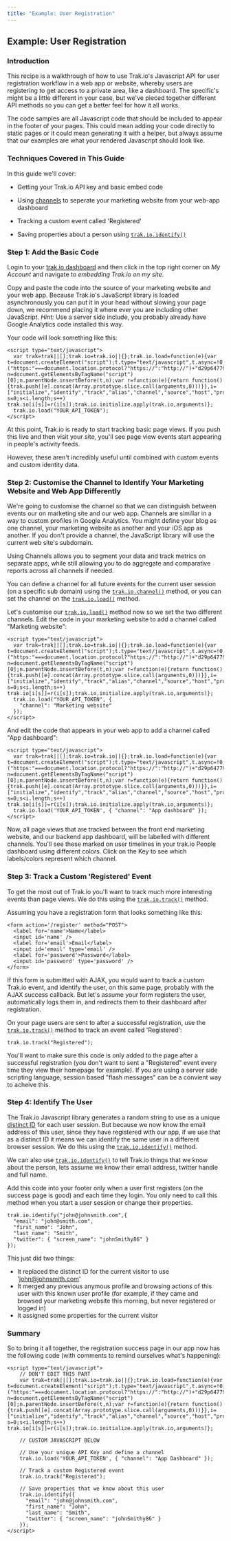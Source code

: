 ```yaml
---
title: "Example: User Registration"
---
```


Example: User Registration
----------------------------------

### Introduction

This recipe is a walkthrough of how to use Trak.io's Javascript API for user registration workflow in a web app or website, whereby users are registering to get access to a private area, like a dashboard. The specific's might be a little different in your case, but we've pieced together different API methods so you can get a better feel for how it all works.

The code samples are all Javascript code that should be included to appear in the footer of your pages. This could mean adding your code directly to static pages or it could mean generating it with a helper, but always assume that our examples are what your rendered Javascript should look like.

### Techniques Covered in This Guide

In this guide we'll cover:

-   Getting your Trak.io API key and basic embed code

-   Using [channels](/channel.html) to seperate your marketing website from your web-app dashboard

-   Tracking a custom event called 'Registered'

-   Saving properties about a person using [`trak.io.identify()`](/identify.html)

### Step 1: Add the Basic Code

Login to your <a href='https://dash.trak.io/sign_in' target='_blank'>trak.io dashboard</a> and then click in the top right corner on *My Account* and navigate to *embedding Trak.io on my site*.

Copy and paste the code into the source of your marketing website and your web app. Because Trak.io's JavaScript library is loaded asynchronously you can put it in your head without slowing your page down, we recommend placing it where ever you are including other JavaScript.  *Hint:* Use a server side include, you probably already have Google Analytics code installed this way.

Your code will look something like this:

    <script type="text/javascript">
      var trak=trak||[];trak.io=trak.io||{};trak.io.load=function(e){var t=document.createElement("script");t.type="text/javascript",t.async=!0,t.src=("https:"===document.location.protocol?"https://":"http://")+"d29p64779x43zo.cloudfront.net/v1/trak.io.min.js";var n=document.getElementsByTagName("script")[0];n.parentNode.insertBefore(t,n);var r=function(e){return function(){trak.push([e].concat(Array.prototype.slice.call(arguments,0)))}},i=["initialize","identify","track","alias","channel","source","host","protocol","page_view"];for(var s=0;s<i.length;s++) trak.io[i[s]]=r(i[s]);trak.io.initialize.apply(trak.io,arguments)};
      trak.io.load("YOUR_API_TOKEN");
    </script>

At this point, Trak.io is ready to start tracking basic page views. If you push this live and then visit your site, you'll see page view events start appearing in people's activity feeds.

However, these aren't incredibly useful until combined with custom events and custom identity data.

### Step 2: Customise the Channel to Identify Your Marketing Website and Web App Differently

We're going to customise the channel so that we can distinguish between events our on marketing site and our web app. Channels are similiar in a way to custom profiles in Google Analytics. You might define your blog as one channel, your marketing website as another and your iOS app as another. If you don't provide a channel, the JavaScript library will use the current web site's subdomain.

Using Channels allows you to segment your data and track metrics on separate apps, while still allowing you to do aggregate and comparative reports across all channels if needed.

You can define a channel for all future events for the current user session (on a specific sub domain) using the [`trak.io.channel()`](/channel.html) method, or you can set the channel on the [`trak.io.load()`](/javascript.html#channel) method.

Let's customise our [`trak.io.load()`](/javascript.html) method now so we set the two different channels. Edit the code in your marketing website to add a channel called "Marketing website":

    <script type="text/javascript">
      var trak=trak||[];trak.io=trak.io||{};trak.io.load=function(e){var t=document.createElement("script");t.type="text/javascript",t.async=!0,t.src=("https:"===document.location.protocol?"https://":"http://")+"d29p64779x43zo.cloudfront.net/v1/trak.io.min.js";var n=document.getElementsByTagName("script")[0];n.parentNode.insertBefore(t,n);var r=function(e){return function(){trak.push([e].concat(Array.prototype.slice.call(arguments,0)))}},i=["initialize","identify","track","alias","channel","source","host","protocol","page_view"];for(var s=0;s<i.length;s++) trak.io[i[s]]=r(i[s]);trak.io.initialize.apply(trak.io,arguments)};
      trak.io.load("YOUR_API_TOKEN", {
        "channel": "Marketing website"
      });
    </script>

And edit the code that appears in your web app to add a channel called "App dashboard":

    <script type="text/javascript">
      var trak=trak||[];trak.io=trak.io||{};trak.io.load=function(e){var t=document.createElement("script");t.type="text/javascript",t.async=!0,t.src=("https:"===document.location.protocol?"https://":"http://")+"d29p64779x43zo.cloudfront.net/v1/trak.io.min.js";var n=document.getElementsByTagName("script")[0];n.parentNode.insertBefore(t,n);var r=function(e){return function(){trak.push([e].concat(Array.prototype.slice.call(arguments,0)))}},i=["initialize","identify","track","alias","channel","source","host","protocol","page_view"];for(var s=0;s<i.length;s++) trak.io[i[s]]=r(i[s]);trak.io.initialize.apply(trak.io,arguments)};
      trak.io.load('YOUR_API_TOKEN', { "channel": "App dashboard" });
    </script>

Now, all page views that are tracked between the front end marketing website, and our backend app dashboard, will be labelled with different channels. You'll see these marked on user timelines in your trak.io People dashboard using different colors. Click on the Key to see which labels/colors represent which channel.

### Step 3: Track a Custom 'Registered' Event

To get the most out of Trak.io you'll want to track much more interesting events than page views. We do this using the [`trak.io.track()`](/track.html) method.

Assuming you have a registration form that looks something like this:

    <form action='/register' method="POST">
      <label for='name'>Name</label>
      <input id='name' />
      <label for='email'>Email</label>
      <input id='email' type='email' />
      <label for='password'>Password</label>
      <input id='password' type='password' />
    </form>

If this form is submitted with AJAX, you would want to track a custom Trak.io event, and identify the user, on this same page, probably with the AJAX success callback. But let's assume your form registers the user, automatically logs them in, and redirects them to their dashboard after registration.

On your page users are sent to after a successful registration, use the [`trak.io.track()`](/track.html) method to track an event called 'Registered':

    trak.io.track("Registered");

You'll want to make sure this code is only added to the page after a successful registration (you don't want to sent a "Registered" event every time they view their homepage for example). If you are using a server side scripting language, session based "flash messages" can be a convient way to acheive this.

### Step 4: Identify The User

The Trak.io Javascript library generates a random string to use as a unique <a href='/distinct_id.html'>distinct ID</a> for each user session. But because we now know the email address of this user, since they have registered with our app, if we use that as a distinct ID it means we can identify the same user in a different browser session. We do this using the [`trak.io.identify()`](/identify.html) method.

We can also use [`trak.io.identify()`](/identify.html) to tell Trak.io things that we know about the person, lets assume we know their email address, twitter handle and full name.

Add this code into your footer only when a user first registers (on the success page is good) and each time they login. You only need to call this method when you start a user session or change their properties.

    trak.io.identify("john@johnsmith.com",{
      "email": "john@smith.com",
      "first_name": "John",
      "last_name": "Smith",
      "twitter": { "screen_name": "johnSmithy86" }
    });

This just did two things:

 * It replaced the distinct ID for the current visitor to use 'john@johnsmith.com'
 * It merged any previous anymous profile and browsing actions of this user with this known user profile (for example, if they came and browsed your marketing website this morning, but never registered or logged in)
 * It assigned some properties for the current visitor

### Summary

So to bring it all together, the registration success page in our app now has the following code (with comments to remind ourselves what's happening):

    <script type="text/javascript">
        // DON'T EDIT THIS PART
        var trak=trak||[];trak.io=trak.io||{};trak.io.load=function(e){var t=document.createElement("script");t.type="text/javascript",t.async=!0,t.src=("https:"===document.location.protocol?"https://":"http://")+"d29p64779x43zo.cloudfront.net/v1/trak.io.min.js";var n=document.getElementsByTagName("script")[0];n.parentNode.insertBefore(t,n);var r=function(e){return function(){trak.push([e].concat(Array.prototype.slice.call(arguments,0)))}},i=["initialize","identify","track","alias","channel","source","host","protocol","page_view"];for(var s=0;s<i.length;s++) trak.io[i[s]]=r(i[s]);trak.io.initialize.apply(trak.io,arguments)};

        // CUSTOM JAVASCRIPT BELOW

        // Use your unique API Key and define a channel
        trak.io.load('YOUR_API_TOKEN', { "channel": "App Dashboard" });

        // Track a custom Registered event
        trak.io.track("Registered");

        // Save properties that we know about this user
        trak.io.identify({
          "email": "john@johnsmith.com",
          "first_name": "John",
          "last_name": "Smith",
          "twitter": { "screen_name": "johnSmithy86" }
        });
    </script>
